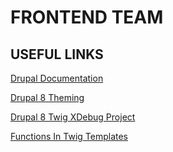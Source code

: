# FRONTEND TEAM

## USEFUL LINKS

[Drupal Documentation](https://www.drupal.org/documentation)

[Drupal 8 Theming](https://www.drupal.org/docs/8/theming/twig/debugging-twig-templates)

[Drupal 8 Twig XDebug Project](https://www.drupal.org/project/twig_xdebug)

[Functions In Twig Templates](https://www.drupal.org/docs/8/theming/twig/functions-in-twig-templates)
